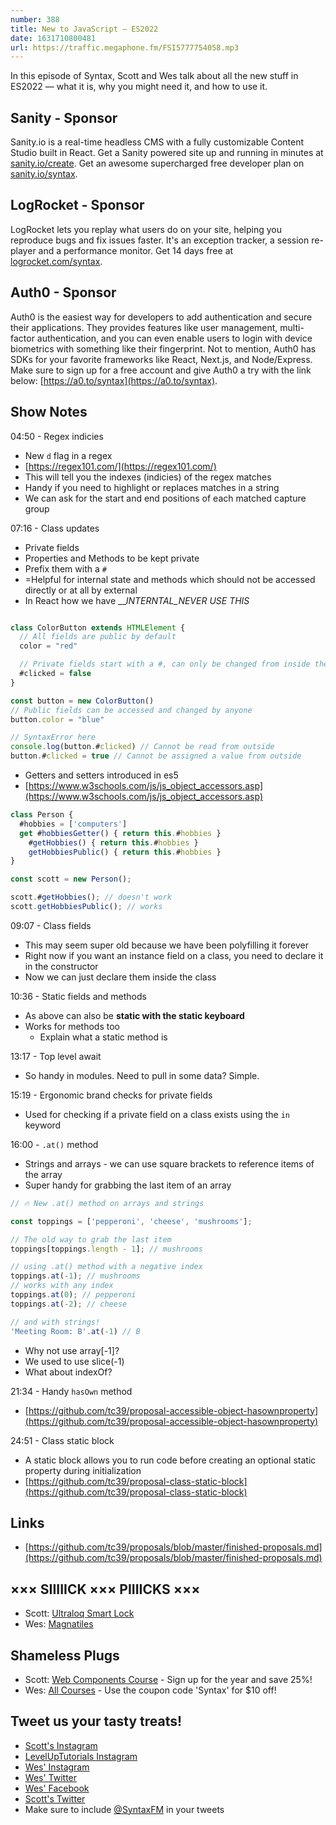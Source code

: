 ```yaml
---
number: 388
title: New to JavaScript — ES2022
date: 1631710800481
url: https://traffic.megaphone.fm/FSI5777754058.mp3
---
```


In this episode of Syntax, Scott and Wes talk about all the new stuff in ES2022 — what it is, why you might need it, and how to use it.

## Sanity - Sponsor
Sanity.io is a real-time headless CMS with a fully customizable Content Studio built in React. Get a Sanity powered site up and running in minutes at [sanity.io/create](https://www.sanity.io/create). Get an awesome supercharged free developer plan on [sanity.io/syntax](https://www.sanity.io/syntax).

## LogRocket - Sponsor
LogRocket lets you replay what users do on your site, helping you reproduce bugs and fix issues faster. It's an exception tracker, a session re-player and a performance monitor. Get 14 days free at [logrocket.com/syntax](https://logrocket.com/syntax).

## Auth0 - Sponsor
Auth0 is the easiest way for developers to add authentication and secure their applications. They provides features like user management, multi-factor authentication, and you can even enable users to login with device biometrics with something like their fingerprint. Not to mention, Auth0 has SDKs for your favorite frameworks like React, Next.js, and Node/Express. Make sure to sign up for a free account and give Auth0 a try with the link below: [https://a0.to/syntax](https://a0.to/syntax).

## Show Notes
04:50 - Regex indicies
* New `d` flag in a regex
* [https://regex101.com/](https://regex101.com/)
* This will tell you the indexes (indicies) of the regex matches
* Handy if you need to highlight or replaces matches in a string
* We can ask for the start and end positions of each matched capture group

07:16 - Class updates
* Private fields
* Properties and Methods to be kept private 
* Prefix them with a `#` 
* =Helpful for internal state and methods which should not be accessed directly or at all by external 
* In React how we have ___INTERNTAL_NEVER USE THIS_

```jsx

class ColorButton extends HTMLElement {
  // All fields are public by default
  color = "red"

  // Private fields start with a #, can only be changed from inside the class
  #clicked = false
}

const button = new ColorButton()
// Public fields can be accessed and changed by anyone
button.color = "blue"

// SyntaxError here 
console.log(button.#clicked) // Cannot be read from outside
button.#clicked = true // Cannot be assigned a value from outside
```

* Getters and setters introduced in es5
* [https://www.w3schools.com/js/js_object_accessors.asp](https://www.w3schools.com/js/js_object_accessors.asp)

```jsx
class Person {
  #hobbies = ['computers']
  get #hobbiesGetter() { return this.#hobbies }
	#getHobbies() { return this.#hobbies }
	getHobbiesPublic() { return this.#hobbies }
}

const scott = new Person();

scott.#getHobbies(); // doesn't work
scott.getHobbiesPublic(); // works
```

09:07 - Class fields
* This may seem super old because we have been polyfilling it forever
* Right now if you want an instance field on a class, you need to declare it in the constructor
* Now we can just declare them inside the class

10:36 - Static fields and methods
* As above can also be **static with the static keyboard**
* Works for methods too
  * Explain what a static method is

13:17 - Top level await
* So handy in modules. Need to pull in some data? Simple. 

15:19 - Ergonomic brand checks for private fields
* Used for checking if a private field on a class exists using the `in` keyword

16:00 - `.at()` method
* Strings and arrays - we can use square brackets to reference items of the array
* Super handy for grabbing the last item of an array

```jsx
// 🔥 New .at() method on arrays and strings

const toppings = ['pepperoni', 'cheese', 'mushrooms'];

// The old way to grab the last item
toppings[toppings.length - 1]; // mushrooms

// using .at() method with a negative index
toppings.at(-1); // mushrooms 
// works with any index
toppings.at(0); // pepperoni
toppings.at(-2); // cheese

// and with strings!
'Meeting Room: B'.at(-1) // B
```

* Why not use array[-1]? 
* We used to use slice(-1)
* What about indexOf?

21:34 - Handy `hasOwn` method
* [https://github.com/tc39/proposal-accessible-object-hasownproperty](https://github.com/tc39/proposal-accessible-object-hasownproperty)

24:51 - Class static block
* A static block allows you to run code before creating an optional static property during initialization
* [https://github.com/tc39/proposal-class-static-block](https://github.com/tc39/proposal-class-static-block)

## Links
* [https://github.com/tc39/proposals/blob/master/finished-proposals.md](https://github.com/tc39/proposals/blob/master/finished-proposals.md)

## ××× SIIIIICK ××× PIIIICKS ×××
* Scott: [Ultraloq Smart Lock](https://amzn.to/3DVhzJC)
* Wes: [Magnatiles](https://amzn.to/3DU1lR2)

## Shameless Plugs
* Scott: [Web Components Course](https://www.leveluptutorials.com/pro) - Sign up for the year and save 25%!
* Wes: [All Courses](https://wesbos.com/courses/) - Use the coupon code 'Syntax' for $10 off!

## Tweet us your tasty treats!
* [Scott's Instagram](https://www.instagram.com/stolinski/)
* [LevelUpTutorials Instagram](https://www.instagram.com/LevelUpTutorials/)
* [Wes' Instagram](https://www.instagram.com/wesbos/)
* [Wes' Twitter](https://twitter.com/wesbos)
* [Wes' Facebook](https://www.facebook.com/wesbos.developer)
* [Scott's Twitter](https://twitter.com/stolinski)
* Make sure to include [@SyntaxFM](https://twitter.com/SyntaxFM) in your tweets